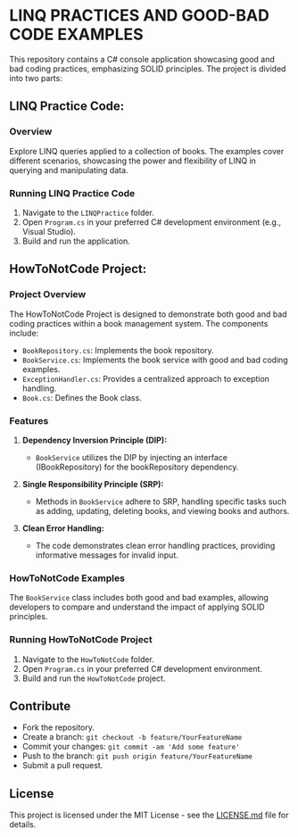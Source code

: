 # LINQ PRACTICES AND GOOD-BAD CODE EXAMPLES

This repository contains a C# console application showcasing good and bad coding practices, emphasizing SOLID principles. The project is divided into two parts:

## LINQ Practice Code:

### Overview
Explore LINQ queries applied to a collection of books. The examples cover different scenarios, showcasing the power and flexibility of LINQ in querying and manipulating data.

### Running LINQ Practice Code
1. Navigate to the `LINQPractice` folder.
2. Open `Program.cs` in your preferred C# development environment (e.g., Visual Studio).
3. Build and run the application.

## HowToNotCode Project:

### Project Overview
The HowToNotCode Project is designed to demonstrate both good and bad coding practices within a book management system. The components include:

- `BookRepository.cs`: Implements the book repository.
- `BookService.cs`: Implements the book service with good and bad coding examples.
- `ExceptionHandler.cs`: Provides a centralized approach to exception handling.
- `Book.cs`: Defines the Book class.

### Features
1. **Dependency Inversion Principle (DIP):**
   - `BookService` utilizes the DIP by injecting an interface (IBookRepository) for the bookRepository dependency.
   
2. **Single Responsibility Principle (SRP):**
   - Methods in `BookService` adhere to SRP, handling specific tasks such as adding, updating, deleting books, and viewing books and authors.

3. **Clean Error Handling:**
   - The code demonstrates clean error handling practices, providing informative messages for invalid input.

### HowToNotCode Examples
The `BookService` class includes both good and bad examples, allowing developers to compare and understand the impact of applying SOLID principles.

### Running HowToNotCode Project
1. Navigate to the `HowToNotCode` folder.
2. Open `Program.cs` in your preferred C# development environment.
3. Build and run the `HowToNotCode` project.

## Contribute
- Fork the repository.
- Create a branch: `git checkout -b feature/YourFeatureName`
- Commit your changes: `git commit -am 'Add some feature'`
- Push to the branch: `git push origin feature/YourFeatureName`
- Submit a pull request.

## License
This project is licensed under the MIT License - see the [LICENSE.md](LICENSE.md) file for details.
